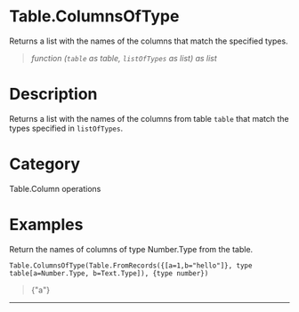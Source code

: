 # Table.ColumnsOfType
Returns a list with the names of the columns that match the specified types.
> _function (<code>table</code> as table, <code>listOfTypes</code> as list) as list_

# Description 
Returns a list with the names of the columns from table <code>table</code> that match the types specified in <code>listOfTypes</code>.
# Category 
Table.Column operations
# Examples 
Return the names of columns of type Number.Type from the table.
```
Table.ColumnsOfType(Table.FromRecords({[a=1,b="hello"]}, type table[a=Number.Type, b=Text.Type]), {type number})
```
> {"a"}

***
